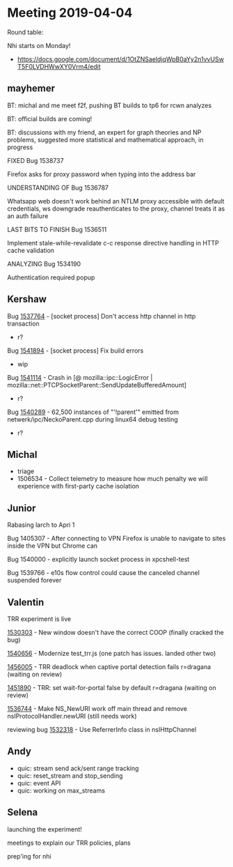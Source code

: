 # Meeting 2019-04-04
Round table:

Nhi starts on Monday!
* https://docs.google.com/document/d/1OtZNSaeldjqWpB0aYy2n1vvUSwT5F0LVDHWwXY0Vrm4/edit

## mayhemer

BT: michal and me meet f2f, pushing BT builds to tp6 for rcwn analyzes

BT: official builds are coming!

BT: discussions with my friend, an expert for graph theories and NP problems, suggested more statistical and mathematical approach, in progress

FIXED Bug 1538737

Firefox asks for proxy password when typing into the address bar

UNDERSTANDING OF Bug 1536787

Whatsapp web doesn't work behind an NTLM proxy accessible with default credentials, ws downgrade reauthenticates to the proxy, channel treats it as an auth failure

LAST BITS TO FINISH Bug 1536511

Implement stale-while-revalidate c-c response directive handling in HTTP cache validation

ANALYZING Bug 1534190

Authentication required popup

## Kershaw

Bug [1537764](https://bugzilla.mozilla.org/show_bug.cgi?id=1537764) - [socket process] Don't access http channel in http transaction

*  r?

Bug [1541894](https://bugzilla.mozilla.org/show_bug.cgi?id=1541894) - [socket process] Fix build errors

*  wip

Bug [1541114](https://bugzilla.mozilla.org/show_bug.cgi?id=1541114) - Crash in [@ mozilla::ipc::LogicError | mozilla::net::PTCPSocketParent::SendUpdateBufferedAmount]

*  r?

Bug [1540289](https://bugzilla.mozilla.org/show_bug.cgi?id=1540289) - 62,500 instances of "'!parent'" emitted from netwerk/ipc/NeckoParent.cpp during linux64 debug testing

*  r?

## Michal

- triage
- 1506534 - Collect telemetry to measure how much penalty we will experience with first-party cache isolation

## Junior

Rabasing larch to Apri 1

Bug 1405307 - After connecting to VPN Firefox is unable to navigate to sites inside the VPN but Chrome can

Bug 1540000 - explicitly launch socket process in xpcshell-test

Bug 1539766 - e10s flow control could cause the canceled channel suspended forever

## Valentin

TRR experiment is live

[1530303](https://bugzil.la/1530303) - New window doesn't have the correct COOP (finally cracked the bug)

[1540656](https://bugzil.la/1540656) - Modernize test_trr.js (one patch has issues. landed other two)

[1456005](https://bugzil.la/1456005) - TRR deadlock when captive portal detection fails r=dragana (waiting on review)

[1451890](https://bugzil.la/1451890) - TRR: set wait-for-portal false by default r=dragana (waiting on review)

[1536744](https://bugzil.la/1536744) - Make NS_NewURI work off main thread and remove nsIProtocolHandler.newURI (still needs work)

reviewing bug [1532318](https://bugzil.la/1532318) - Use ReferrerInfo class in nsIHttpChannel

## Andy

* quic: stream send ack/sent range tracking
* quic: reset_stream and stop_sending
* quic: event API
* quic: working on max_streams

## Selena

launching the experiment!

meetings to explain our TRR policies, plans

prep'ing for nhi

